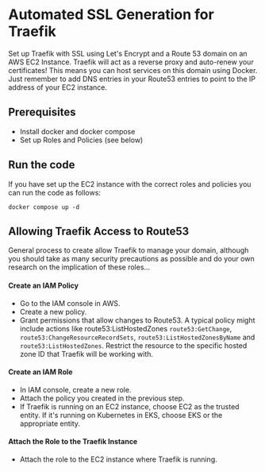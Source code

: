 # Automated SSL Generation for Traefik
Set up Traefik with SSL using Let's Encrypt and a Route 53 domain on an AWS EC2 Instance. Traefik will act as a reverse proxy and auto-renew your certificates! This means you can host services on this domain using Docker. Just remember to add DNS entries in your Route53 entries to point to the IP address of your EC2 instance.

## Prerequisites
- Install docker and docker compose
- Set up Roles and Policies (see below)

## Run the code
If you have set up the EC2 instance with the correct roles and policies you can run the code as follows:
```
docker compose up -d
```
## Allowing Traefik Access to Route53

General process to create allow Traefik to manage your domain, although you should take as many security precautions as possible and do your own 
research on the implication of these roles...
#### Create an IAM Policy
- Go to the IAM console in AWS. 
- Create a new policy. 
- Grant permissions that allow changes to Route53. A typical policy might include actions like route53:ListHostedZones
  `route53:GetChange`, `route53:ChangeResourceRecordSets`, `route53:ListHostedZonesByName` and `route53:ListHostedZones`. Restrict the resource to the 
specific hosted zone ID that Traefik will be working with.
#### Create an IAM Role
- In IAM console, create a new role.
- Attach the policy you created in the previous step. 
- If Traefik is running on an EC2 instance, choose EC2 as the trusted entity. If it's running on Kubernetes in EKS, 
choose EKS or the appropriate entity.
#### Attach the Role to the Traefik Instance
- Attach the role to the EC2 instance where Traefik is running.
